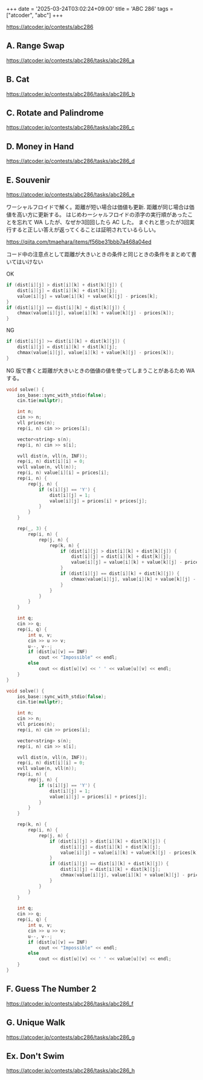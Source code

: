 +++
date = '2025-03-24T03:02:24+09:00'
title = 'ABC 286'
tags = ["atcoder", "abc"]
+++

<https://atcoder.jp/contests/abc286>

## A. Range Swap

<https://atcoder.jp/contests/abc286/tasks/abc286_a>

## B. Cat

<https://atcoder.jp/contests/abc286/tasks/abc286_b>

## C. Rotate and Palindrome

<https://atcoder.jp/contests/abc286/tasks/abc286_c>

## D. Money in Hand

<https://atcoder.jp/contests/abc286/tasks/abc286_d>

## E. Souvenir

<https://atcoder.jp/contests/abc286/tasks/abc286_e>

ワーシャルフロイドで解く。距離が短い場合は価値も更新. 距離が同じ場合は価値を高い方に更新する。
はじめわーシャルフロイドの添字の実行順があったことを忘れて WA したが、なぜか3回回したら AC した。
まぐれと思ったが3回実行すると正しい答えが返ってくることは証明されているらしい。

<https://qiita.com/tmaehara/items/f56be31bbb7a468a04ed>

コード中の注意点として距離が大きいときの条件と同じときの条件をまとめて書いてはいけない

OK

```cpp
if (dist[i][j] > dist[i][k] + dist[k][j]) {
    dist[i][j] = dist[i][k] + dist[k][j];
    value[i][j] = value[i][k] + value[k][j] - prices[k];
}
if (dist[i][j] == dist[i][k] + dist[k][j]) {
    chmax(value[i][j], value[i][k] + value[k][j] - prices[k]);
}
```

NG

```cpp
if (dist[i][j] >= dist[i][k] + dist[k][j]) {
    dist[i][j] = dist[i][k] + dist[k][j];
    chmax(value[i][j], value[i][k] + value[k][j] - prices[k]);
}
```

NG 版で書くと距離が大きいときの価値の値を使ってしまうことがあるため WA する。

```cpp
void solve() {
    ios_base::sync_with_stdio(false);
    cin.tie(nullptr);

    int n;
    cin >> n;
    vll prices(n);
    rep(i, n) cin >> prices[i];

    vector<string> s(n);
    rep(i, n) cin >> s[i];

    vvll dist(n, vll(n, INF));
    rep(i, n) dist[i][i] = 0;
    vvll value(n, vll(n));
    rep(i, n) value[i][i] = prices[i];
    rep(i, n) {
        rep(j, n) {
            if (s[i][j] == 'Y') {
                dist[i][j] = 1;
                value[i][j] = prices[i] + prices[j];
            }
        }
    }

    rep(_, 3) {
        rep(i, n) {
            rep(j, n) {
                rep(k, n) {
                    if (dist[i][j] > dist[i][k] + dist[k][j]) {
                        dist[i][j] = dist[i][k] + dist[k][j];
                        value[i][j] = value[i][k] + value[k][j] - prices[k];
                    }
                    if (dist[i][j] == dist[i][k] + dist[k][j]) {
                        chmax(value[i][j], value[i][k] + value[k][j] - prices[k]);
                    }
                }
            }
        }
    }

    int q;
    cin >> q;
    rep(i, q) {
        int u, v;
        cin >> u >> v;
        u--, v--;
        if (dist[u][v] == INF)
            cout << "Impossible" << endl;
        else
            cout << dist[u][v] << ' ' << value[u][v] << endl;
    }
}
```

```cpp
void solve() {
    ios_base::sync_with_stdio(false);
    cin.tie(nullptr);

    int n;
    cin >> n;
    vll prices(n);
    rep(i, n) cin >> prices[i];

    vector<string> s(n);
    rep(i, n) cin >> s[i];

    vvll dist(n, vll(n, INF));
    rep(i, n) dist[i][i] = 0;
    vvll value(n, vll(n));
    rep(i, n) {
        rep(j, n) {
            if (s[i][j] == 'Y') {
                dist[i][j] = 1;
                value[i][j] = prices[i] + prices[j];
            }
        }
    }

    rep(k, n) {
        rep(i, n) {
            rep(j, n) {
                if (dist[i][j] > dist[i][k] + dist[k][j]) {
                    dist[i][j] = dist[i][k] + dist[k][j];
                    value[i][j] = value[i][k] + value[k][j] - prices[k];
                }
                if (dist[i][j] == dist[i][k] + dist[k][j]) {
                    dist[i][j] = dist[i][k] + dist[k][j];
                    chmax(value[i][j], value[i][k] + value[k][j] - prices[k]);
                }
            }
        }
    }

    int q;
    cin >> q;
    rep(i, q) {
        int u, v;
        cin >> u >> v;
        u--, v--;
        if (dist[u][v] == INF)
            cout << "Impossible" << endl;
        else
            cout << dist[u][v] << ' ' << value[u][v] << endl;
    }
}
```

## F. Guess The Number 2

<https://atcoder.jp/contests/abc286/tasks/abc286_f>

## G. Unique Walk

<https://atcoder.jp/contests/abc286/tasks/abc286_g>

## Ex. Don't Swim

<https://atcoder.jp/contests/abc286/tasks/abc286_h>
